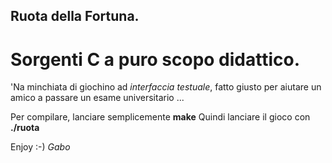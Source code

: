 ## Ruota della Fortuna.

# Sorgenti C a puro scopo didattico.

'Na minchiata di giochino ad *interfaccia testuale*, fatto giusto per aiutare un amico a passare un esame universitario ...

Per compilare, lanciare semplicemente **make**
Quindi lanciare il gioco con **./ruota**

Enjoy :-)
*Gabo*
